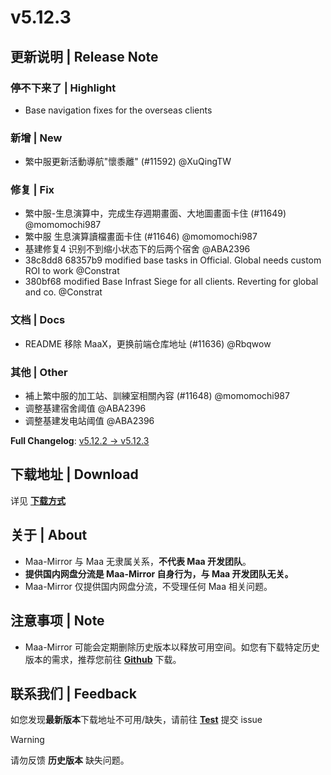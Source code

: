 
# v5.12.3

## 更新说明 | Release Note
### 停不下来了 | Highlight

* Base navigation fixes for the overseas clients

### 新增 | New

* 繁中服更新活動導航"懷黍離" (#11592) @XuQingTW

### 修复 | Fix

* 繁中服-生息演算中，完成生存週期畫面、大地圖畫面卡住 (#11649) @momomochi987
* 繁中服 生息演算讀檔畫面卡住 (#11646) @momomochi987
* 基建修复4 识别不到缩小状态下的后两个宿舍 @ABA2396
* 38c8dd8 68357b9 modified base tasks in Official. Global needs custom ROI to work @Constrat
* 380bf68 modified Base Infrast Siege for all clients. Reverting for global and co. @Constrat

### 文档 | Docs

* README 移除 MaaX，更换前端仓库地址 (#11636) @Rbqwow

### 其他 | Other

* 補上繁中服的加工站、訓練室相關內容 (#11648) @momomochi987
* 调整基建宿舍阈值 @ABA2396
* 调整基建发电站阈值 @ABA2396

**Full Changelog**: [v5.12.2 -> v5.12.3](https://github.com/MaaAssistantArknights/MaaAssistantArknights/compare/v5.12.2...v5.12.3)


## 下载地址 | Download
详见 **[下载方式]({DONWLOAD_ISSUE_URL})**

## 关于 | About
- Maa-Mirror 与 Maa 无隶属关系，**不代表 Maa 开发团队**。
- **提供国内网盘分流是 Maa-Mirror 自身行为，与 Maa 开发团队无关。**
- Maa-Mirror 仅提供国内网盘分流，不受理任何 Maa 相关问题。

## 注意事项 | Note
- Maa-Mirror 可能会定期删除历史版本以释放可用空间。如您有下载特定历史版本的需求，推荐您前往 **[Github](https://github.com/MaaAssistantArknights/MaaAssistantArknights/releases)** 下载。

## 联系我们 | Feedback
如您发现**最新版本**下载地址不可用/缺失，请前往 **[Test](https://github.com/weinibuliu)** 提交 issue
>[!WARNING]
请勿反馈 **历史版本** 缺失问题。
    